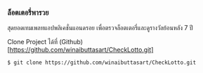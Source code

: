 ### ล็อตเตอรี่พารวย

สุดยอดเทมเพลทแอปพลิเคชั่นแอนดรอย เพื่อตรวจล็อตเตอรี่และดูรางวัลย้อนหลัง 7 ปี

Clone Project ได้ที่  (Github)[https://github.com/winaibuttasart/CheckLotto.git]
```sh
$ git clone https://github.com/winaibuttasart/CheckLotto.git
```
